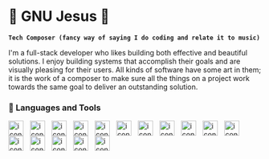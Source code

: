 # 🔱 GNU Jesus 🔱

**`Tech Composer (fancy way of saying I do coding and relate it to music)`**

I'm a full-stack developer who likes building both effective and beautiful solutions. I enjoy building systems that accomplish their goals and are visually pleasing for their users. All kinds of software have some art in them; it is the work of a composer to make sure all the things on a project work towards the same goal to deliver an outstanding solution. 

### 🔨 Languages and Tools
<img align="left" alt="icon" width="30px" style="padding-right:10px" src="https://cdn.jsdelivr.net/gh/devicons/devicon@latest/icons/html5/html5-original.svg" />
<img align="left" alt="icon" width="30px" style="padding-right:10px" src="https://cdn.jsdelivr.net/gh/devicons/devicon@latest/icons/css3/css3-original.svg" />
<img align="left" alt="icon" width="30px" style="padding-right:10px" src="https://cdn.jsdelivr.net/gh/devicons/devicon@latest/icons/typescript/typescript-original.svg" />
<img align="left" alt="icon" width="30px" style="padding-right:10px" src="https://cdn.jsdelivr.net/gh/devicons/devicon@latest/icons/php/php-original.svg" />
<img align="left" alt="icon" width="30px" style="padding-right:10px" src="https://cdn.jsdelivr.net/gh/devicons/devicon@latest/icons/laravel/laravel-original.svg" />
<img align="left" alt="icon" width="30px" style="padding-right:10px" src="https://cdn.jsdelivr.net/gh/devicons/devicon@latest/icons/woocommerce/woocommerce-original.svg" />
<img align="left" alt="icon" width="30px" style="padding-right:10px" src="https://cdn.jsdelivr.net/gh/devicons/devicon@latest/icons/wordpress/wordpress-plain.svg" />
<img align="left" alt="icon" width="30px" style="padding-right:10px" src="https://cdn.jsdelivr.net/gh/devicons/devicon@latest/icons/vuejs/vuejs-original.svg" />
<img align="left" alt="icon" width="30px" style="padding-right:10px" src="https://cdn.jsdelivr.net/gh/devicons/devicon@latest/icons/azuresqldatabase/azuresqldatabase-original.svg" />
<img align="left" alt="icon" width="30px" style="padding-right:10px" src="https://cdn.jsdelivr.net/gh/devicons/devicon@latest/icons/archlinux/archlinux-original.svg" />
<img align="left" alt="icon" width="30px" style="padding-right:10px" src="https://cdn.jsdelivr.net/gh/devicons/devicon@latest/icons/dotnetcore/dotnetcore-original.svg" />
<img align="left" alt="icon" width="30px" style="padding-right:10px" src="https://cdn.jsdelivr.net/gh/devicons/devicon@latest/icons/tailwindcss/tailwindcss-original.svg" />
<img align="left" alt="icon" width="30px" style="padding-right:10px" src="https://cdn.jsdelivr.net/gh/devicons/devicon@latest/icons/react/react-original.svg" />
<img align="left" alt="icon" width="30px" style="padding-right:10px" src="https://cdn.jsdelivr.net/gh/devicons/devicon@latest/icons/figma/figma-original.svg" />
<img align="left" alt="icon" width="30px" style="padding-right:10px" src="https://cdn.jsdelivr.net/gh/devicons/devicon@latest/icons/python/python-original.svg" />
<img align="left" alt="icon" width="30px" style="padding-right:10px" src="https://cdn.jsdelivr.net/gh/devicons/devicon@latest/icons/lua/lua-original.svg" />
<br>

<!--

### My Coding Journey
The first encounter I ever had with code was on 2020, when the pandemic struck my country and we had to lock ourselves in our houses. For two years, I didn't come out of my house and the only thing my family went out was for essential stuff (food, water, y'know). 

During this two years, I took guitar seriously and started practicing to become a professional musician, and in July 2020, I had my first coding experience with C#. I spent 1 month learning and absolutely hated it. 

A year after that I tried once again, this time with python. I learned all the basics of coding and got a taste of OOP, but still didn't find anything useful to do with coding, I just seemend fun.

Another year passed, and thanks to [Emmanuel](https://github.com/l1nk01), I got motivated and wanted to study Data Science at ITLA, but changed my mind when I saw someone doing data science and there was more Excel than anything else. That's when I saw a coding tutorial of someone making an application and I fell in love with what I saw. I started studying Front-end Development and learning HTML, CSS and JavaScript 4 months before entering ITLA, and have been coding ever since.

On ITLA I learning all kinds of things, both thanks to some of the best teachers I've ever had and my own effort (reading documentation endlessly and putting things into practice). I catched an interest on Web Design and 3D Design, Product Design and Digital Art, and then tasted what Back-end Developement really is, and I have to admit I loved it.
`
Nowadays, I consider myself a `Digital/Tech Composer` whose passion is to make things on the Front-end and the Back-end work towards the same goal. You can have all kinds of art working together on the Front-end (3D, Audiovisuals, Interactive...), and all kinds of things working together on the backend (APIs, Databases, Architectures, Microservices...) but all those things must work towards the same goal to have an optimal, pleasing and effective product. That's my motto.

You could also say that it's a fancy way of saying I do coding for a living.

-->


